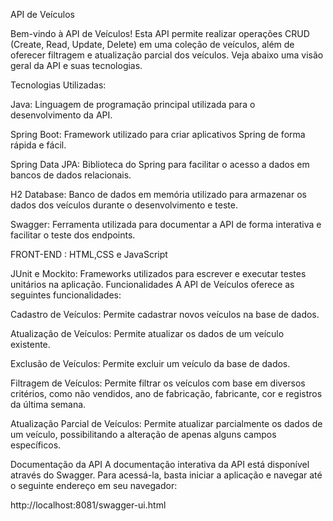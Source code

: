 API de Veículos

Bem-vindo à API de Veículos! Esta API permite realizar operações CRUD (Create, Read, Update, Delete) em uma coleção de veículos, além de oferecer filtragem e atualização parcial dos veículos. Veja abaixo uma visão geral da API e suas tecnologias.

Tecnologias Utilizadas:

Java: Linguagem de programação principal utilizada para o desenvolvimento da API.

Spring Boot: Framework utilizado para criar aplicativos Spring de forma rápida e fácil.

Spring Data JPA: Biblioteca do Spring para facilitar o acesso a dados em bancos de dados relacionais.

H2 Database: Banco de dados em memória utilizado para armazenar os dados dos veículos durante o desenvolvimento e teste.

Swagger: Ferramenta utilizada para documentar a API de forma interativa e facilitar o teste dos endpoints.

FRONT-END : HTML,CSS e JavaScript

JUnit e Mockito: Frameworks utilizados para escrever e executar testes unitários na aplicação.
Funcionalidades
A API de Veículos oferece as seguintes funcionalidades:

Cadastro de Veículos: Permite cadastrar novos veículos na base de dados.

Atualização de Veículos: Permite atualizar os dados de um veículo existente.

Exclusão de Veículos: Permite excluir um veículo da base de dados.

Filtragem de Veículos: Permite filtrar os veículos com base em diversos critérios, como não vendidos, ano de fabricação, fabricante, cor e registros da última semana.

Atualização Parcial de Veículos: Permite atualizar parcialmente os dados de um veículo, possibilitando a alteração de apenas alguns campos específicos.

Documentação da API
A documentação interativa da API está disponível através do Swagger. Para acessá-la, basta iniciar a aplicação e navegar até o seguinte endereço em seu navegador:

http://localhost:8081/swagger-ui.html
